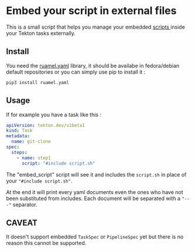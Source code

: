 # Embed your script in external files

This is a small script that helps you manage your embedded [scripts
](https://github.com/tektoncd/pipeline/blob/main/docs/tasks.md#running-scripts-within-steps)
inside your Tekton tasks externally.

## Install

You need the [ruamel.yaml](https://yaml.readthedocs.io/en/latest/) library, it
should be availabe in fedora/debian default repositories or you can simply use
pip to install it :

```shell
pip3 install ruamel.yaml
```

## Usage

If for example you have a task like this :

```yaml
apiVersion: tekton.dev/v1beta1
kind: Task
metadata:
  name: git-clone
spec:
  steps:
    - name: step1
      script: "#include script.sh"
```

The "embed_script" script will see it and includes the `script.sh` in place of
your `"#include script.sh"`.

At the end it will print every yaml documents even the ones who have not been
substituted from includes. Each document will be separated with a `"---"`
separator.

## CAVEAT

It doesn't support embedded `TaskSpec` or `PipelineSpec` yet but there is no
reason this cannot be supported.
